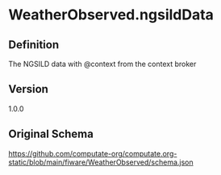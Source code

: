 # WeatherObserved.ngsildData

## Definition
The NGSILD data with @context from the context broker

## Version
1.0.0

## Original Schema
https://github.com/computate-org/computate.org-static/blob/main/fiware/WeatherObserved/schema.json
